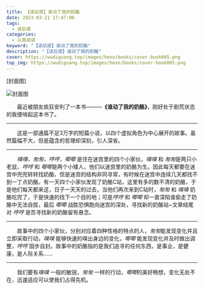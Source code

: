 ```yaml
---
title: 【读后感】谁动了我的奶酪
date: 2023-03-21 17:47:00
tags: 
  - 读后感
categories: 
  - 认真阅读
keyword: "【读后感】谁动了我的奶酪"
description: "【读后感】谁动了我的奶酪"
cover: https://wudiguang.top/images/hexo/books/cover-book005.png
top_img: https://wudiguang.top/images/hexo/books/cover-book005.png
---
```


[封面图]

![封面图](https://wudiguang.top/images/hexo/books/cover-book005.png)

<p style="text-indent:2em;">最近被朋友疯狂安利了一本书———<b>《谁动了我的奶酪》</b>，刚好处于剧荒状态的我便啃起这本书了。</p>

---

<p style="text-indent:2em;">这是一部通篇不足3万字的短篇小说，以四个虚拟角色为中心展开的故事。虽然篇幅不大，但是蕴含的哲理却深刻，引人深省。</p>

---

<p style="text-indent:2em;"><i>嗅嗅，匆匆，哼哼，唧唧</i> 是住在迷宫里的四个小家伙，<i>嗅嗅</i> 和 <i>匆匆</i>是两只小老鼠，<i>哼哼</i> 和 <i>唧唧</i >是两个小矮人，他们以迷宫里的奶酪为生。因此每天都要在迷宫中兜兜转转找奶酪，但是迷宫的结构非同寻常，有时候在迷宫中连续几天都找不到一丁点奶酪。有一天四个小家伙发现了奶酪C站，这里有多的数不清的奶酪，于是他们每天都来这，日子一天天的过去，当他们再次来到C站时，<i>匆匆</i> 和 <i>嗅嗅</i> 奶酪吃完了，于是快速的找下一个目的地；可是<i>哼哼</i> 和 <i>唧唧</i> 却一直深陷谁偷走了奶酪中无法自拔，最后 <i>唧唧</i> 战胜恐惧跑向迷宫的深处，寻找新的奶酪站~文章结尾对 <i>哼哼</i> 是否寻找新的奶酪留有悬念。</p>

---

<p style="text-indent:2em;">故事中的四个小家伙，分别对应着四种性格的特点的人，<i>匆匆</i>能发现变化并且立即采取行动，<i>嗅嗅</i> 能够快速的嗅出身边的变化，<i>唧唧</i> 能发现变化并及时做出调整，<i>哼哼</i> 固步自封。故事中的奶酪指的是我们追寻的任何东西，是事业，是健康，是人际关系……</p>

---

<p style="text-indent:2em;">我们要有<i>嗅嗅</i> 一般的敏锐，<i>匆匆</i> 一样的行动，<i>唧唧</i>的美好畅想，变化无处不在，迅速适应可以使我们占得先机。</p>